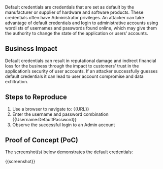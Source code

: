 Default credentials are credentials that are set as default by the manufacturer or supplier of hardware and software products. These credentials often have Administrator privileges. An attacker can take advantage of default credentials and login to administrative accounts using wordlists of usernames and passwords found online, which may give them the authority to change the state of the application or users’ accounts.

## Business Impact

Default credentials can result in reputational damage and indirect financial loss for the business through the impact to customers’ trust in the application’s security of user accounts. If an attacker successfully guesses default credentials it can lead to user account compromise and data exfiltration.

## Steps to Reproduce

1. Use a browser to navigate to: {{URL}}
1. Enter the username and password combination {{Username:DefaultPassword}}
1. Observe the successful login to an Admin account

## Proof of Concept (PoC)

The screenshot(s) below demonstrates the default credentials:

{{screenshot}}
